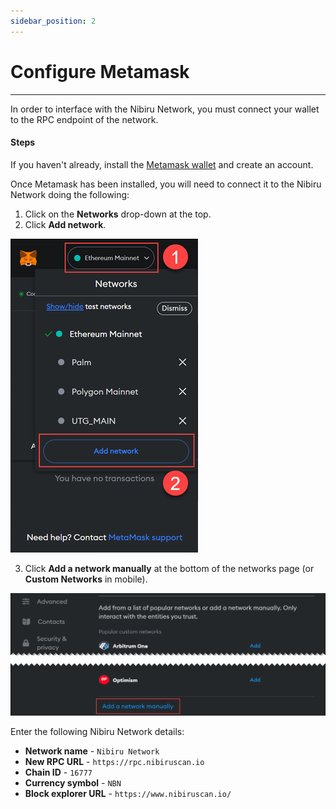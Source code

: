 ```yaml
---
sidebar_position: 2
---
```

# Configure Metamask
---

In order to interface with the Nibiru Network, you must connect your wallet to the RPC endpoint of
the network.

#### Steps

If you haven't already, install the [Metamask wallet](https://metamask.io/download/) and create an account.

Once Metamask has been installed, you will need to connect it to the Nibiru Network doing the following:

1. Click on the **Networks** drop-down at the top.
2. Click **Add network**.

![Metamask add network](metamask_add_nibiru.png)

3. Click **Add a network manually** at the bottom of the networks page (or **Custom Networks** in mobile).

![Add Nibiru Network](add_network_manually.png)

Enter the following Nibiru Network details:

* **Network name** - `Nibiru Network`
* **New RPC URL** - `https://rpc.nibiruscan.io`
* **Chain ID** - `16777`
* **Currency symbol** - `NBN`
* **Block explorer URL** - `https://www.nibiruscan.io/`